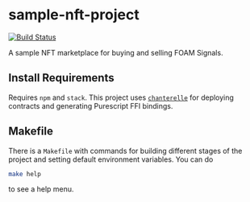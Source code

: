 # sample-nft-project
[![Build Status](https://travis-ci.com/f-o-a-m/sample-nft-project.svg?token=qCHTaxpXTk53j8Cxixyq&branch=master)](https://travis-ci.com/f-o-a-m/sample-nft-project)

A sample NFT marketplace for buying and selling FOAM Signals.

## Install Requirements
Requires `npm` and `stack`. This project uses [`chanterelle`](https://github.com/f-o-a-m/chanterelle) for deploying contracts and generating Purescript FFI bindings. 

## Makefile
There is a `Makefile` with commands for building different stages of the project and setting default environment variables. You can do

```bash
make help
```

to see a help menu.
